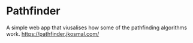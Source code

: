 # Pathfinder
A simple web app that viusalises how some of the pathfinding algorithms work.
https://pathfinder.jkosmal.com/
